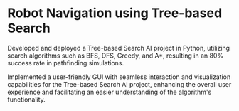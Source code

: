 # Robot Navigation using Tree-based Search 
Developed and deployed a Tree-based Search AI project in Python, utilizing search algorithms such as BFS, DFS, Greedy, and A*, resulting in an 80% success rate in pathfinding simulations.

Implemented a user-friendly GUI with seamless interaction and visualization capabilities for the Tree-based Search AI project, enhancing the overall user experience and facilitating an easier understanding of the algorithm's functionality.
